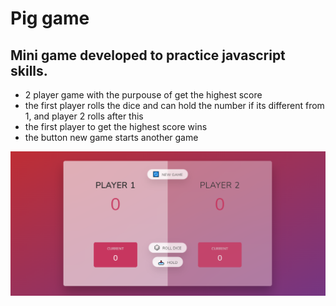 # Pig game
## Mini game developed to practice javascript skills.

- 2 player game with the purpouse of get the highest score
- the first player rolls the dice and can hold the number if its different from 1, and player 2 rolls after this
- the first player to get the highest score wins
- the button new game starts another game

![](pig-game.png)
